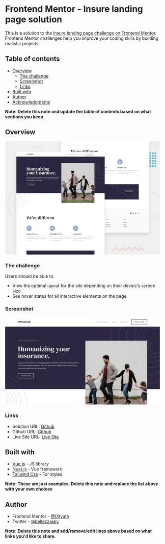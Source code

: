 # Frontend Mentor - Insure landing page solution

This is a solution to the [Insure landing page challenge on Frontend Mentor](https://www.frontendmentor.io/challenges/insure-landing-page-uTU68JV8). Frontend Mentor challenges help you improve your coding skills by building realistic projects. 

## Table of contents

- [Overview](#overview)
  - [The challenge](#the-challenge)
  - [Screenshot](#screenshot)
  - [Links](#links)
- [Built with](#built-with)
- [Author](#author)
- [Acknowledgments](#acknowledgments)

**Note: Delete this note and update the table of contents based on what sections you keep.**

## Overview

![Design preview for the Insure landing page coding challenge](./assets/design/desktop-preview.jpg)

### The challenge

Users should be able to:

- View the optimal layout for the site depending on their device's screen size
- See hover states for all interactive elements on the page

### Screenshot

![Screenshot](./assets/design/screenshot/insure-screenshot.png)

### Links

- Solution URL: [Github](https://github.com/Dityath/frontendmentor-insure)
- Github URL: [Github](https://github.com/Dityath/frontendmentor-insure)
- Live Site URL: [Live Site](https://insure-landingpage-dityath.netlify.app/)

## Built with

- [Vue.js](https://vuejs.org/) - JS library
- [Nuxt.js](https://nuxtjs.org/) - Vue framework
- [Tailwind Css](https://tailwindcss.com/) - For styles

**Note: These are just examples. Delete this note and replace the list above with your own choices**

## Author

- Frontend Mentor - [@Dityath](https://www.frontendmentor.io/profile/Dityath)
- Twitter - [@bellezzasky](https://twitter.com/bellezzasky)

**Note: Delete this note and add/remove/edit lines above based on what links you'd like to share.**
